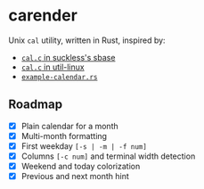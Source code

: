 # carender

Unix `cal` utility, written in Rust, inspired by:

- [`cal.c` in suckless's sbase](https://git.suckless.org/sbase/file/cal.c.html)
- [`cal.c` in util-linux](https://github.com/util-linux/util-linux/blob/master/misc-utils/cal.c)
- [`example-calendar.rs`](https://github.com/rust-lang/rust/blob/master/src/test/ui/impl-trait/example-calendar.rs)

## Roadmap

- [x] Plain calendar for a month
- [x] Multi-month formatting
- [x] First weekday `[-s | -m | -f num]`
- [x] Columns `[-c num]` and terminal width detection
- [x] Weekend and today colorization
- [x] Previous and next month hint
